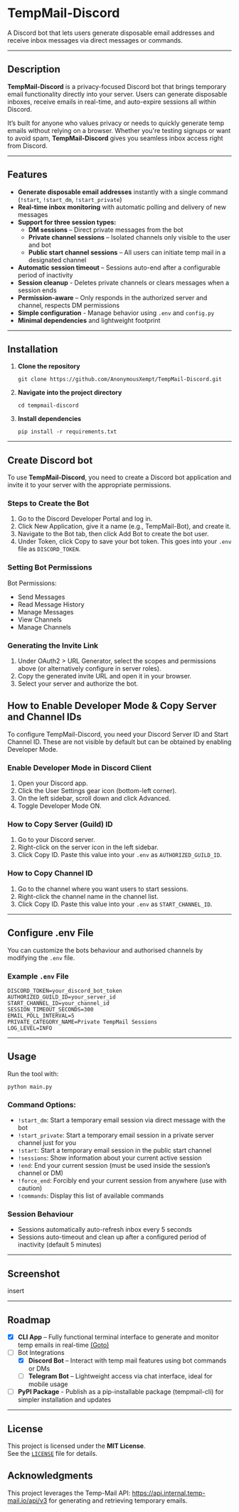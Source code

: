 # TempMail-Discord

A Discord bot that lets users generate disposable email addresses and receive inbox messages via direct messages or commands.

---

## Description

**TempMail-Discord** is a privacy-focused Discord bot that brings temporary email functionality directly into your server. Users can generate disposable inboxes, receive emails in real-time, and auto-expire sessions all within Discord.

It’s built for anyone who values privacy or needs to quickly generate temp emails without relying on a browser. Whether you're testing signups or want to avoid spam, **TempMail-Discord** gives you seamless inbox access right from Discord.

---

## Features

- **Generate disposable email addresses** instantly with a single command (`!start`, `!start_dm`, `!start_private`)
- **Real-time inbox monitoring** with automatic polling and delivery of new messages
- **Support for three session types:**
	- **DM sessions** – Direct private messages from the bot
	- **Private channel sessions** – Isolated channels only visible to the user and bot
	- **Public start channel sessions** – All users can initiate temp mail in a designated channel
- **Automatic session timeout** – Sessions auto-end after a configurable period of inactivity
- **Session cleanup** - Deletes private channels or clears messages when a session ends
- **Permission-aware** – Only responds in the authorized server and channel, respects DM permissions
- **Simple configuration** - Manage behavior using `.env` and `config.py`
- **Minimal dependencies**  and lightweight footprint

---

## Installation

1. **Clone the repository**
   ```
   git clone https://github.com/AnonymousXempt/TempMail-Discord.git
   ```

2. **Navigate into the project directory**
   ```
   cd tempmail-discord
   ```

3. **Install dependencies**
   ```
   pip install -r requirements.txt
   ```

---

## Create Discord bot

To use **TempMail-Discord**, you need to create a Discord bot application and invite it to your server with the appropriate permissions.

### Steps to Create the Bot

1. Go to the Discord Developer Portal and log in.
2. Click New Application, give it a name (e.g., TempMail-Bot), and create it.
3. Navigate to the Bot tab, then click Add Bot to create the bot user.
4. Under Token, click Copy to save your bot token. This goes into your `.env` file as `DISCORD_TOKEN`.

### Setting Bot Permissions

Bot Permissions:

- Send Messages
- Read Message History
- Manage Messages
- View Channels
- Manage Channels

### Generating the Invite Link

1. Under OAuth2 > URL Generator, select the scopes and permissions above (or alternatively configure in server roles).
2. Copy the generated invite URL and open it in your browser.
3. Select your server and authorize the bot.

## How to Enable Developer Mode & Copy Server and Channel IDs

To configure TempMail-Discord, you need your Discord Server ID and Start Channel ID. These are not visible by default but can be obtained by enabling Developer Mode.

### Enable Developer Mode in Discord Client

1. Open your Discord app.
2. Click the User Settings gear icon (bottom-left corner).
3. On the left sidebar, scroll down and click Advanced.
4. Toggle Developer Mode ON.

### How to Copy Server (Guild) ID

1. Go to your Discord server.
2. Right-click on the server icon in the left sidebar.
3. Click Copy ID. Paste this value into your `.env` as `AUTHORIZED_GUILD_ID`.

### How to Copy Channel ID

1. Go to the channel where you want users to start sessions.
2. Right-click the channel name in the channel list.
3. Click Copy ID. Paste this value into your `.env` as `START_CHANNEL_ID`.

---

## Configure .env File 

You can customize the bots behaviour and authorised channels by modifying the `.env` file.

### Example `.env` File

```env
DISCORD_TOKEN=your_discord_bot_token
AUTHORIZED_GUILD_ID=your_server_id
START_CHANNEL_ID=your_channel_id
SESSION_TIMEOUT_SECONDS=300
EMAIL_POLL_INTERVAL=5
PRIVATE_CATEGORY_NAME=Private TempMail Sessions
LOG_LEVEL=INFO
```

---
## Usage

Run the tool with:

```
python main.py
```

### Command Options:
- `!start_dm`: Start a temporary email session via direct message with the bot
- `!start_private`: Start a temporary email session in a private server channel just for you
- `!start`: Start a temporary email session in the public start channel
- `!sessions`: Show information about your current active session
- `!end`: End your current session (must be used inside the session’s channel or DM)
- `!force_end`: Forcibly end your current session from anywhere (use with caution)
- `!commands`: Display this list of available commands

### Session Behaviour
- Sessions automatically auto-refresh inbox every 5 seconds
- Sessions auto-timeout and clean up after a configured period of inactivity (default 5 minutes)
---

## Screenshot

insert

---

## Roadmap

- [x] **CLI App** – Fully functional terminal interface to generate and monitor temp emails in real-time [(Goto)](https://github.com/AnonymousXempt/TempMail-CLI)
- [ ] Bot Integrations
   - [x] **Discord Bot** – Interact with temp mail features using bot commands or DMs
   - [ ] **Telegram Bot** – Lightweight access via chat interface, ideal for mobile usage
- [ ] **PyPI Package** - Publish as a pip-installable package (tempmail-cli) for simpler installation and updates

---

## License

This project is licensed under the **MIT License**.  
See the [`LICENSE`](./LICENSE) file for details.

## Acknowledgments
This project leverages the Temp-Mail API: https://api.internal.temp-mail.io/api/v3 for generating and retrieving temporary emails.